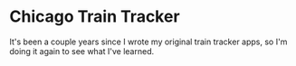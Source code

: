 # Chicago Train Tracker

It's been a couple years since I wrote my original train tracker apps, so I'm doing it again to see what I've learned.